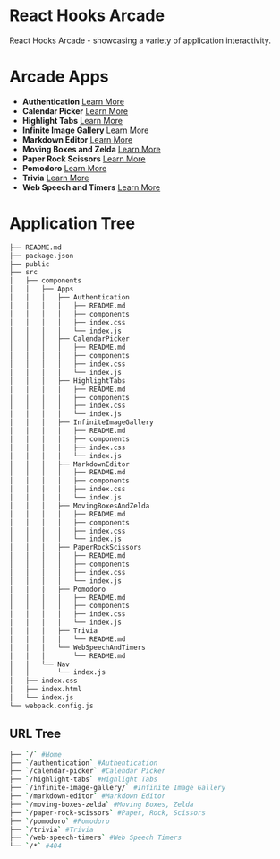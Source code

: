 # React Hooks Arcade

React Hooks Arcade - showcasing a variety of application interactivity.

# Arcade Apps

- **Authentication** [Learn More](https://github.com/moisestech/react-hooks-arcade/tree/master/Authentication)
- **Calendar Picker** [Learn More](https://github.com/moisestech/react-hooks-arcade/tree/master/Calendar%20Picker)
- **Highlight Tabs** [Learn More](https://github.com/moisestech/react-hooks-arcade/tree/master/Highlight%20Tabs)
- **Infinite Image Gallery** [Learn More](https://github.com/moisestech/react-hooks-arcade/tree/master/Infinite%20Image%20Gallery)
- **Markdown Editor** [Learn More](https://github.com/moisestech/react-hooks-arcade/tree/master/Markdown%20Editor)
- **Moving Boxes and Zelda** [Learn More](https://github.com/moisestech/react-hooks-arcade/tree/master/Moving%20Boxes%20and%20Zelda)
- **Paper Rock Scissors** [Learn More](https://github.com/moisestech/react-hooks-arcade/tree/master/Paper%20Rock%20Scissors)
- **Pomodoro** [Learn More](https://github.com/moisestech/react-hooks-arcade/tree/master/Pomodoro)
- **Trivia** [Learn More](https://github.com/moisestech/react-hooks-arcade/tree/master/Trivia)
- **Web Speech and Timers** [Learn More](https://github.com/moisestech/react-hooks-arcade/tree/master/Web%20Speech%20and%20Timers)

# Application Tree

```bash
├── README.md
├── package.json
├── public
├── src
│   ├── components
│   │   ├── Apps
│   │   │   ├── Authentication
│   │   │   │   ├── README.md
│   │   │   │   ├── components
│   │   │   │   ├── index.css
│   │   │   │   └── index.js
│   │   │   ├── CalendarPicker
│   │   │   │   ├── README.md
│   │   │   │   ├── components
│   │   │   │   ├── index.css
│   │   │   │   └── index.js
│   │   │   ├── HighlightTabs
│   │   │   │   ├── README.md
│   │   │   │   ├── components
│   │   │   │   ├── index.css
│   │   │   │   └── index.js
│   │   │   ├── InfiniteImageGallery
│   │   │   │   ├── README.md
│   │   │   │   ├── components
│   │   │   │   ├── index.css
│   │   │   │   └── index.js
│   │   │   ├── MarkdownEditor
│   │   │   │   ├── README.md
│   │   │   │   ├── components
│   │   │   │   ├── index.css
│   │   │   │   └── index.js
│   │   │   ├── MovingBoxesAndZelda
│   │   │   │   ├── README.md
│   │   │   │   ├── components
│   │   │   │   ├── index.css
│   │   │   │   └── index.js
│   │   │   ├── PaperRockScissors
│   │   │   │   ├── README.md
│   │   │   │   ├── components
│   │   │   │   ├── index.css
│   │   │   │   └── index.js
│   │   │   ├── Pomodoro
│   │   │   │   ├── README.md
│   │   │   │   ├── components
│   │   │   │   ├── index.css
│   │   │   │   └── index.js
│   │   │   ├── Trivia
│   │   │   │   └── README.md
│   │   │   └── WebSpeechAndTimers
│   │   │       └── README.md
│   │   └── Nav
│   │       └── index.js
│   ├── index.css
│   ├── index.html
│   └── index.js
└── webpack.config.js
```

## URL Tree

```bash
├── `/` #Home
├── `/authentication` #Authentication
├── `/calendar-picker` #Calendar Picker
├── `/highlight-tabs` #Highlight Tabs
├── `/infinite-image-gallery/` #Infinite Image Gallery
├── `/markdown-editor` #Markdown Editor
├── `/moving-boxes-zelda` #Moving Boxes, Zelda
├── `/paper-rock-scissors` #Paper, Rock, Scissors
├── `/pomodoro` #Pomodoro
├── `/trivia` #Trivia
├── `/web-speech-timers` #Web Speech Timers
└── `/*` #404
```
